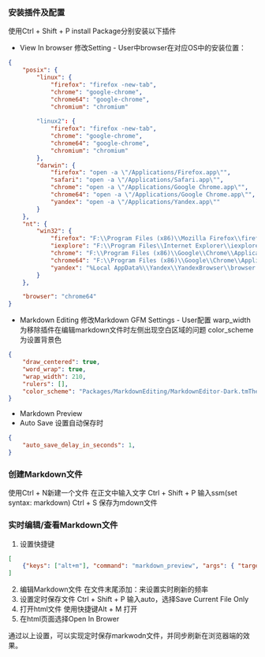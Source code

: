 ### 安装插件及配置
使用Ctrl + Shift + P install Package分别安装以下插件

- View In browser
修改Setting - User中browser在对应OS中的安装位置：
```json
{
    "posix": {
        "linux": {
            "firefox": "firefox -new-tab",
            "chrome": "google-chrome",
            "chrome64": "google-chrome",
            "chromium": "chromium"
        
        "linux2": {
            "firefox": "firefox -new-tab",
            "chrome": "google-chrome",
            "chrome64": "google-chrome",
            "chromium": "chromium"
        },
        "darwin": {
            "firefox": "open -a \"/Applications/Firefox.app\"",
            "safari": "open -a \"/Applications/Safari.app\"",
            "chrome": "open -a \"/Applications/Google Chrome.app\"",
            "chrome64": "open -a \"/Applications/Google Chrome.app\"",
            "yandex": "open -a \"/Applications/Yandex.app\""
        }
    },
    "nt": {
        "win32": {
            "firefox": "F:\\Program Files (x86)\\Mozilla Firefox\\firefox.exe -new-tab",
            "iexplore": "F:\\Program Files\\Internet Explorer\\iexplore.exe",
            "chrome": "F:\\Program Files (x86)\\Google\\Chrome\\Application\\chrome.exe",
            "chrome64": "F:\\Program Files (x86)\\Google\\Chrome\\Application\\chrome.exe",
            "yandex": "%Local AppData%\\Yandex\\YandexBrowser\\browser.exe"
        }
    },

    "browser": "chrome64"
}
```
- Markdown Editing
修改Markdown GFM Settings - User配置
warp_width为移除插件在编辑markdown文件时左侧出现空白区域的问题
color_scheme为设置背景色
```json
{
    "draw_centered": true,
    "word_wrap": true,
    "wrap_width": 210,
    "rulers": [],
    "color_scheme": "Packages/MarkdownEditing/MarkdownEditor-Dark.tmTheme",
}
```
- Markdown Preview
- Auto Save
设置自动保存时
```json
{
    "auto_save_delay_in_seconds": 1,
}
```

### 创建Markdown文件
使用Ctrl + N新建一个文件
在正文中输入文字
Ctrl + Shift + P 输入ssm(set syntax: markdown)
Ctrl + S 保存为mdown文件

### 实时编辑/查看Markdown文件
1. 设置快捷键
```json
[
    {"keys": ["alt+m"], "command": "markdown_preview", "args": { "target": "browser"}}
]
```
2. 编辑Markdown文件
在文件末尾添加：<meta http-equiv="refresh" content="1">来设置实时刷新的频率
3. 设置定时保存文件
Ctrl + Shift + P 输入auto，选择Save Current File Only
4. 打开html文件
使用快捷键Alt + M 打开
5. 在html页面选择Open In Brower

通过以上设置，可以实现定时保存markwodn文件，并同步刷新在浏览器端的效果。
<meta http-equiv="refresh" content="1">

